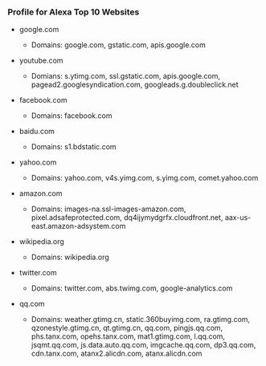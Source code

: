 ### Profile for Alexa Top 10 Websites

- google.com
	- Domains: google.com, gstatic.com, apis.google.com

- youtube.com 	
	- Domians: s.ytimg.com, ssl.gstatic.com, apis.google.com, pagead2.googlesyndication.com, googleads.g.doubleclick.net

- facebook.com
	- Domains: facebook.com

- baidu.com
	- Domains: s1.bdstatic.com

- yahoo.com

	- Domains: yahoo.com, v4s.yimg.com, s.yimg.com, comet.yahoo.com

- amazon.com

	- Domains: images-na.ssl-images-amazon.com, pixel.adsafeprotected.com, dq4ijymydgrfx.cloudfront.net, aax-us-east.amazon-adsystem.com
	
- wikipedia.org

	- Domains: wikipedia.org

- twitter.com

	- Domains: twitter.com, abs.twimg.com, google-analytics.com

- qq.com

	- Domains: weather.gtimg.cn, static.360buyimg.com, ra.gtimg.com, qzonestyle.gtimg.cn, qt.gtimg.cn, qq.com, pingjs.qq.com, phs.tanx.com, opehs.tanx.com, mat1.gtimg.com, l.qq.com, jsqmt.qq.com, js.data.auto.qq.com, imgcache.qq.com, dp3.qq.com, cdn.tanx.com, atanx2.alicdn.com, atanx.alicdn.com